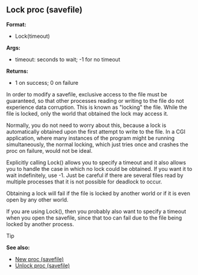 ## Lock proc (savefile)

**Format:**
+   Lock(timeout)

**Args:**
+   timeout: seconds to wait; -1 for no timeout

**Returns:**
+   1 on success; 0 on failure


In order to modify a savefile, exclusive access to the file
must be guaranteed, so that other processes reading or writing to the
file do not experience data corruption. This is known as "locking" the
file. While the file is locked, only the world that obtained the lock
may access it. 

Normally, you do not need to worry about this,
because a lock is automatically obtained upon the first attempt to write
to the file. In a CGI application, where many instances of the program
might be running simultaneously, the normal locking, which just tries
once and crashes the proc on failure, would not be ideal.


Explicitly calling Lock() allows you to specify a timeout and
it also allows you to handle the case in which no lock could be
obtained. If you want it to wait indefinitely, use -1. Just be careful
if there are several files read by multiple processes that it is not
possible for deadlock to occur. 

Obtaining a lock will fail if
the file is locked by another world or if it is even open by any other
world. 

If you are using Lock(), then you probably also want to
specify a timeout when you open the savefile, since that too can fail
due to the file being locked by another process.

> [!TIP] 
> **See also:**
> +   [New proc (savefile)](/ref/savefile/proc/New.md) 
> +   [Unlock proc (savefile)](/ref/savefile/proc/Unlock.md) 
